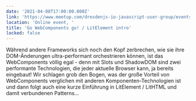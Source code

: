 ```yaml
---
date: '2021-04-08T17:00:00.000Z'
link: 'https://www.meetup.com/dresdenjs-io-javascript-user-group/events/277327982'
location: 'Online event, '
title: 'Go WebComponents go! / LitElement intro'
locked: false
---
```

Während andere Frameworks sich noch den Kopf zerbrechen, wie sie ihre DOM-Änderungen ultra-performant orchestrieren können, ist das WebComponents völlig egal - denn mit Slots und ShadowDOM sind zwei performante Technologien, die jeder aktuelle Browser kann, ja bereits eingebaut! Wir schlagen grob den Bogen, was der große Vorteil von WebComponents verglichen mit anderen Komponenten-Technologien ist und dann folgt auch eine kurze Einführung in LitElement / LitHTML und damit verbundenen Patterns...
